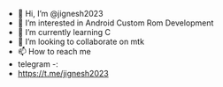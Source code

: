 - 👋 Hi, I’m @jignesh2023
- 👀 I’m interested in Android Custom Rom Development 
- 🌱 I’m currently learning C
- 💞️ I’m looking to collaborate on mtk
- 📫 How to reach me
- telegram -:
- https://t.me/jignesh2023

<!---
jignesh2023/jignesh2023 is a ✨ special ✨ repository because its `README.md` (this file) appears on your GitHub profile.
You can click the Preview link to take a look at your changes.
--->
